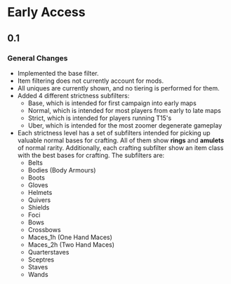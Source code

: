 # Early Access

## 0.1
### General Changes
* Implemented the base filter.
* Item filtering does not currently account for mods.
* All uniques are currently shown, and no tiering is performed for them.
* Added 4 different strictness subfilters:
    - Base, which is intended for first campaign into early maps
    - Normal, which is intended for most players from early to late maps
    - Strict, which is intended for players running T15's
    - Uber, which is intended for the most zoomer degenerate gameplay
* Each strictness level has a set of subfilters intended for picking up valuable normal bases for crafting. All of them show **rings** and **amulets** of normal rarity. Additionally, each crafting subfilter show an item class with the best bases for crafting. The subfilters are:
    - Belts
    - Bodies (Body Armours)
    - Boots
    - Gloves
    - Helmets
    - Quivers
    - Shields
    - Foci
    - Bows
    - Crossbows
    - Maces_1h (One Hand Maces)
    - Maces_2h (Two Hand Maces)
    - Quarterstaves
    - Sceptres
    - Staves
    - Wands